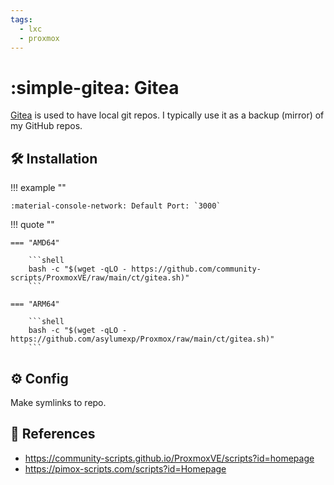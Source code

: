 ```yaml
---
tags:
  - lxc
  - proxmox
---
```

# :simple-gitea: Gitea

[Gitea][1] is used to have local git repos. I typically use it as a backup (mirror) of my GitHub repos.

## :hammer_and_wrench: Installation

!!! example ""

    :material-console-network: Default Port: `3000`

!!! quote ""

    === "AMD64"

        ```shell
        bash -c "$(wget -qLO - https://github.com/community-scripts/ProxmoxVE/raw/main/ct/gitea.sh)"
        ```

    === "ARM64"

        ```shell
        bash -c "$(wget -qLO - https://github.com/asylumexp/Proxmox/raw/main/ct/gitea.sh)"
        ```

## :gear: Config

Make symlinks to repo.

## :link: References

- <https://community-scripts.github.io/ProxmoxVE/scripts?id=homepage>
- <https://pimox-scripts.com/scripts?id=Homepage>

[1]: <https://about.gitea.com/>

